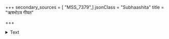+++
secondary_sources = [ "MSS_7379",]
jsonClass = "Subhaashita"
title = "ऋषभोऽत्र गीयत"

+++

<details><summary>Text</summary>

ऋषभोऽत्र गीयत इति श्रुत्वा स्वरपारगा वयं प्राप्ताः।  
को वेद गोष्ठमेतद् गोशान्तौ विहितबहुमानम्॥
</details>
